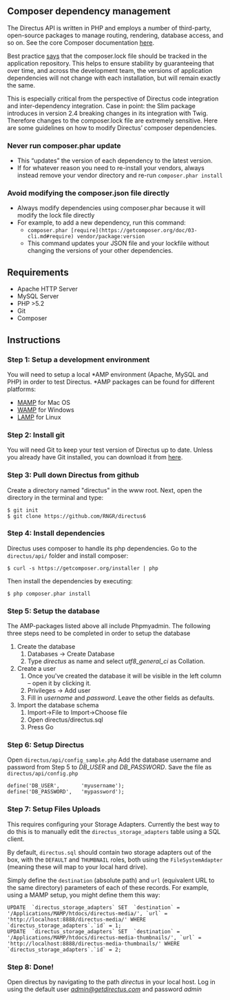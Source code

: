 ## Composer dependency management

The Directus API is written in PHP and employs a number of third-party, open-source packages to manage routing, rendering, database access, and so on. See the core Composer documentation [here](https://www.google.com/url?q=https%3A%2F%2Fgetcomposer.org%2F&sa=D&sntz=1&usg=AFQjCNEhxf8df2A4nLZIZrCVBRdpgDtF9Q).

Best practice [says](https://www.google.com/url?q=https%3A%2F%2Fgetcomposer.org%2Fdoc%2F01-basic-usage.md%23composer-lock-the-lock-file&sa=D&sntz=1&usg=AFQjCNFiTope9TfHBzLrje3eM8CW_efAAg) that the composer.lock file should be tracked in the application repository. This helps to ensure stability by guaranteeing that over time, and across the development team, the versions of application dependencies will not change with each installation, but will remain exactly the same.

This is especially critical from the perspective of Directus code integration and inter-dependency integration. Case in point: the Slim package introduces in version 2.4 breaking changes in its integration with Twig. Therefore changes to the composer.lock file are extremely sensitive. Here are some guidelines on how to modify Directus’ composer dependencies.

### Never run composer.phar update
* This “updates” the version of each dependency to the latest version.
* If for whatever reason you need to re-install your vendors, always instead remove your vendor directory and re-run `composer.phar install`

### Avoid modifying the composer.json file directly
* Always modify dependencies using composer.phar because it will modify the lock file directly
* For example, to add a new dependency, run this command:
  * `composer.phar [require](https://getcomposer.org/doc/03-cli.md#require) vendor/package:version`
  * This command updates your JSON file and your lockfile without changing the versions of your other dependencies.

## Requirements

* Apache HTTP Server
* MySQL Server
* PHP >5.2
* Git
* Composer

## Instructions

### Step 1: Setup a development environment
You will need to setup a local *AMP environment (Apache, MySQL and PHP) in order to test Directus. *AMP packages can be found for different platforms:

* [MAMP](http://www.mamp.info/en/index.html) for Mac OS
* [WAMP](http://www.wampserver.com/en/) for Windows
* [LAMP](https://help.ubuntu.com/community/ApacheMySQLPHP) for Linux

### Step 2: Install git
You will need Git to keep your test version of Directus up to date. Unless you already have Git installed, you can download it from [here](http://git-scm.com/).

### Step 3: Pull down Directus from github
Create a directory named "directus" in the www root. Next, open the directory in the terminal and type:

```
$ git init
$ git clone https://github.com/RNGR/directus6
```
### Step 4: Install dependencies
Directus uses composer to handle its php dependencies. Go to the `directus/api/` folder and install composer:

```
$ curl -s https://getcomposer.org/installer | php
```
Then install the dependencies by executing:

```
$ php composer.phar install
```

### Step 5: Setup the database
The AMP-packages listed above all include Phpmyadmin. The following three steps need to be completed in order to setup the database

1. Create the database
   1. Databases -> Create Database
   2. Type *directus* as name and select *utf8_general_ci* as Collation.
2. Create a user
   1. Once you've created the database it will be visible in the left column – open it by clicking it.
   2. Privileges -> Add user
   3. Fill in *username* and *password*. Leave the other fields as defaults.
3. Import the database schema
   1. Import->File to Import->Choose file
   2. Open directus/directus.sql
   3. Press Go

### Step 6: Setup Directus
Open `directus/api/config_sample.php` Add the database username and password from Step 5 to *DB_USER* and *DB_PASSWORD*. Save the file as ```directus/api/config.php```

```
define('DB_USER', 		'myusername');
define('DB_PASSWORD',	'mypassword');
```
### Step 7: Setup Files Uploads
This requires configuring your Storage Adapters. Currently the best way to do this is to manually edit the `directus_storage_adapters` table using a SQL client.

By default, `directus.sql` should contain two storage adapters out of the box, with the `DEFAULT` and `THUMBNAIL` roles, both using the `FileSystemAdapter` (meaning these will map to your local hard drive).

Simply define the `destination` (absolute path) and `url` (equivalent URL to the same directory) parameters of each of these records. For example, using a MAMP setup, you might define them this way:

```
UPDATE  `directus_storage_adapters` SET  `destination` =  '/Applications/MAMP/htdocs/directus-media/', `url` = 'http://localhost:8888/directus-media/' WHERE  `directus_storage_adapters`.`id` = 1;
UPDATE  `directus_storage_adapters` SET  `destination` =  '/Applications/MAMP/htdocs/directus-media-thumbnails/', `url` = 'http://localhost:8888/directus-media-thumbnails/' WHERE  `directus_storage_adapters`.`id` = 2;
```

### Step 8: Done!
Open directus by navigating to the path *directus* in your local host. Log in using the default user *admin@getdirectus.com* and password *admin*